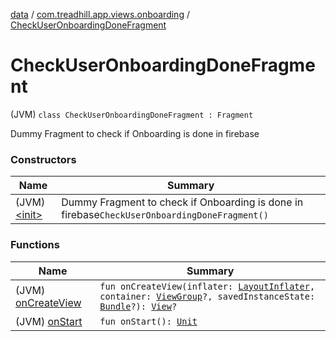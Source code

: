 [data](../../index.md) / [com.treadhill.app.views.onboarding](../index.md) / [CheckUserOnboardingDoneFragment](./index.md)

# CheckUserOnboardingDoneFragment

(JVM) `class CheckUserOnboardingDoneFragment : Fragment`

Dummy Fragment to check if Onboarding is done in firebase

### Constructors

| Name | Summary |
|---|---|
| (JVM) [&lt;init&gt;](-init-.md) | Dummy Fragment to check if Onboarding is done in firebase`CheckUserOnboardingDoneFragment()` |

### Functions

| Name | Summary |
|---|---|
| (JVM) [onCreateView](on-create-view.md) | `fun onCreateView(inflater: `[`LayoutInflater`](https://developer.android.com/reference/android/view/LayoutInflater.html)`, container: `[`ViewGroup`](https://developer.android.com/reference/android/view/ViewGroup.html)`?, savedInstanceState: `[`Bundle`](https://developer.android.com/reference/android/os/Bundle.html)`?): `[`View`](https://developer.android.com/reference/android/view/View.html)`?` |
| (JVM) [onStart](on-start.md) | `fun onStart(): `[`Unit`](https://kotlinlang.org/api/latest/jvm/stdlib/kotlin/-unit/index.html) |
